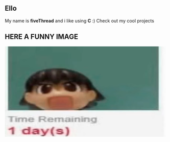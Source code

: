 ## Ello

My name is **fiveThread** and i like using **C** :)
Check out my cool projects

## HERE A FUNNY IMAGE
![alt text](https://github.com/FiveThread/WorstWebsiteEver/blob/main/images/random_images/death.png)


<!--
**FiveThread/FiveThread** is a ✨ _special_ ✨ repository because its `README.md` (this file) appears on your GitHub profile.

Here are some ideas to get you started:

- 🔭 I’m currently working on ...
- 🌱 I’m currently learning ...
- 👯 I’m looking to collaborate on ...
- 🤔 I’m looking for help with ...
- 💬 Ask me about ...
- 📫 How to reach me: ...
- 😄 Pronouns: ...
- ⚡ Fun fact: ...
-->
